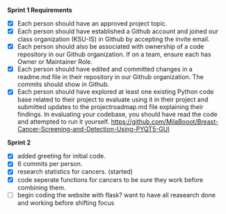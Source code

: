 **Sprint 1 Requirements**

- [x] Each person should have an approved project topic.
- [x] Each person should have established a Github account and joined our class organization (KSU-IS) in Github by accepting the invite email.
- [x] Each person should also be associated with ownership of a code repository in our Github organization. If on a team, ensure each has Owner or Maintainer Role.
- [x] Each person should have edited and committed changes in a readme.md file in their repository in our Github organization. The commits should show in Github.
- [x] Each person should have explored at least one existing Python code base related to their project to evaluate using it in their project and submitted updates to the projectroadmap.md file explaining their findings. In evaluating your codebase, you should have read the code and attempted to run it yourself. https://github.com/MilaBooot/Breast-Cancer-Screening-and-Detection-Using-PYQT5-GUI

**Sprint 2**
- [x] added greeting for initial code.
- [x] 6 commits per person.
- [x] research statistics for cancers. (started)
- [x] code seperate functions for cancers to be sure they work before combining them. 
- [ ] begin coding the website with flask? want to have all reasearch done and working before shifting focus